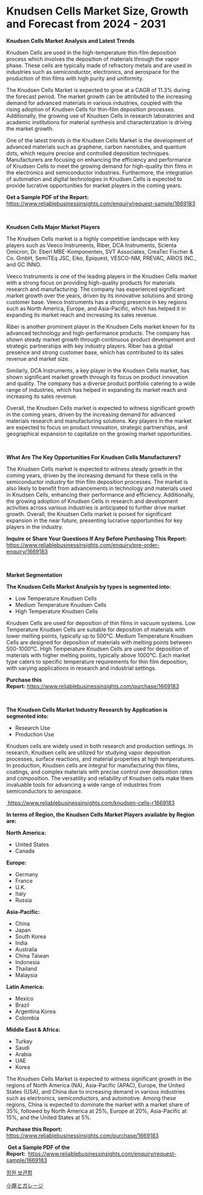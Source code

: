 <p><h1>Knudsen Cells Market Size, Growth and Forecast from 2024 - 2031</h1></p><p><strong>Knudsen Cells Market Analysis and Latest Trends</strong></p>
<p><p>Knudsen Cells are used in the high-temperature thin-film deposition process which involves the deposition of materials through the vapor phase. These cells are typically made of refractory metals and are used in industries such as semiconductor, electronics, and aerospace for the production of thin films with high purity and uniformity.</p><p>The Knudsen Cells Market is expected to grow at a CAGR of 11.3% during the forecast period. The market growth can be attributed to the increasing demand for advanced materials in various industries, coupled with the rising adoption of Knudsen Cells for thin-film deposition processes. Additionally, the growing use of Knudsen Cells in research laboratories and academic institutions for material synthesis and characterization is driving the market growth.</p><p>One of the latest trends in the Knudsen Cells Market is the development of advanced materials such as graphene, carbon nanotubes, and quantum dots, which require precise and controlled deposition techniques. Manufacturers are focusing on enhancing the efficiency and performance of Knudsen Cells to meet the growing demand for high-quality thin films in the electronics and semiconductor industries. Furthermore, the integration of automation and digital technologies in Knudsen Cells is expected to provide lucrative opportunities for market players in the coming years.</p></p>
<p><strong>Get a Sample PDF of the Report:&nbsp;</strong> <a href="https://www.reliablebusinessinsights.com/enquiry/request-sample/1669183">https://www.reliablebusinessinsights.com/enquiry/request-sample/1669183</a></p>
<p>&nbsp;</p>
<p><strong>Knudsen Cells Major Market Players</strong></p>
<p><p>The Knudsen Cells market is a highly competitive landscape with key players such as Veeco Instruments, Riber, DCA Instruments, Scienta Omicron, Dr. Eberl MBE-Komponenten, SVT Associates, CreaTec Fischer & Co. GmbH, SemiTEq JSC, Eiko, Epiquest, VESCO-NM, PREVAC, ARIOS INC., and GC INNO. </p><p>Veeco Instruments is one of the leading players in the Knudsen Cells market with a strong focus on providing high-quality products for materials research and manufacturing. The company has experienced significant market growth over the years, driven by its innovative solutions and strong customer base. Veeco Instruments has a strong presence in key regions such as North America, Europe, and Asia-Pacific, which has helped it in expanding its market reach and increasing its sales revenue.</p><p>Riber is another prominent player in the Knudsen Cells market known for its advanced technology and high-performance products. The company has shown steady market growth through continuous product development and strategic partnerships with key industry players. Riber has a global presence and strong customer base, which has contributed to its sales revenue and market size. </p><p>Similarly, DCA Instruments, a key player in the Knudsen Cells market, has shown significant market growth through its focus on product innovation and quality. The company has a diverse product portfolio catering to a wide range of industries, which has helped in expanding its market reach and increasing its sales revenue.</p><p>Overall, the Knudsen Cells market is expected to witness significant growth in the coming years, driven by the increasing demand for advanced materials research and manufacturing solutions. Key players in the market are expected to focus on product innovation, strategic partnerships, and geographical expansion to capitalize on the growing market opportunities.</p></p>
<p>&nbsp;</p>
<p><strong>What Are The Key Opportunities For Knudsen Cells Manufacturers?</strong></p>
<p><p>The Knudsen Cells market is expected to witness steady growth in the coming years, driven by the increasing demand for these cells in the semiconductor industry for thin film deposition processes. The market is also likely to benefit from advancements in technology and materials used in Knudsen Cells, enhancing their performance and efficiency. Additionally, the growing adoption of Knudsen Cells in research and development activities across various industries is anticipated to further drive market growth. Overall, the Knudsen Cells market is poised for significant expansion in the near future, presenting lucrative opportunities for key players in the industry.</p></p>
<p><strong>Inquire or Share Your Questions If Any Before Purchasing This Report:</strong> <a href="https://www.reliablebusinessinsights.com/enquiry/pre-order-enquiry/1669183">https://www.reliablebusinessinsights.com/enquiry/pre-order-enquiry/1669183</a></p>
<p>&nbsp;</p>
<p><strong>Market Segmentation</strong></p>
<p><strong>The Knudsen Cells Market Analysis by types is segmented into:</strong></p>
<p><ul><li>Low Temperature Knudsen Cells</li><li>Medium Temperature Knudsen Cells</li><li>High Temperature Knudsen Cells</li></ul></p>
<p><p>Knudsen Cells are used for deposition of thin films in vacuum systems. Low Temperature Knudsen Cells are suitable for deposition of materials with lower melting points, typically up to 500°C. Medium Temperature Knudsen Cells are designed for deposition of materials with melting points between 500-1000°C. High Temperature Knudsen Cells are used for deposition of materials with higher melting points, typically above 1000°C. Each market type caters to specific temperature requirements for thin film deposition, with varying applications in research and industrial settings.</p></p>
<p><strong>Purchase this Report:&nbsp;</strong><a href="https://www.reliablebusinessinsights.com/purchase/1669183">https://www.reliablebusinessinsights.com/purchase/1669183</a></p>
<p>&nbsp;</p>
<p><strong>The Knudsen Cells Market Industry Research by Application is segmented into:</strong></p>
<p><ul><li>Research Use</li><li>Production Use</li></ul></p>
<p><p>Knudsen cells are widely used in both research and production settings. In research, Knudsen cells are utilized for studying vapor deposition processes, surface reactions, and material properties at high temperatures. In production, Knudsen cells are integral for manufacturing thin films, coatings, and complex materials with precise control over deposition rates and composition. The versatility and reliability of Knudsen cells make them invaluable tools for advancing a wide range of industries from semiconductors to aerospace.</p></p>
<p><a href="https://www.reliablebusinessinsights.com/knudsen-cells-r1669183">&nbsp;https://www.reliablebusinessinsights.com/knudsen-cells-r1669183</a></p>
<p><strong>In terms of Region, the Knudsen Cells Market Players available by Region are:</strong></p>
<p>
    <p> <strong> North America: </strong>
        <ul>
            <li>United States</li>
            <li>Canada</li>
        </ul>
        </p> 
    <p> <strong> Europe: </strong>
        <ul>
            <li>Germany</li>
            <li>France</li>
            <li>U.K.</li>
            <li>Italy</li>
            <li>Russia</li>
        </ul>
        </p> 
    <p> <strong> Asia-Pacific: </strong>
        <ul>
            <li>China</li>
            <li>Japan</li>
            <li>South Korea</li>
            <li>India</li>
            <li>Australia</li>
            <li>China Taiwan</li>
            <li>Indonesia</li>
            <li>Thailand</li>
            <li>Malaysia</li>
        </ul>
        </p> 
    <p> <strong> Latin America: </strong>
        <ul>
            <li>Mexico</li>
            <li>Brazil</li>
            <li>Argentina Korea</li>
            <li>Colombia</li>
        </ul>
        </p> 
    <p> <strong> Middle East & Africa: </strong>
        <ul>
            <li>Turkey</li>
            <li>Saudi</li>
            <li>Arabia</li>
            <li>UAE</li>
            <li>Korea</li>
        </ul>
    </p>
    </p>
<p><p>The Knudsen Cells Market is expected to witness significant growth in the regions of North America (NA), Asia-Pacific (APAC), Europe, the United States (USA), and China due to increasing demand in various industries such as electronics, semiconductors, and automotive. Among these regions, China is expected to dominate the market with a market share of 35%, followed by North America at 25%, Europe at 20%, Asia-Pacific at 15%, and the United States at 5%.</p></p>
<p><strong>Purchase this Report: </strong><a href="https://www.reliablebusinessinsights.com/purchase/1669183">https://www.reliablebusinessinsights.com/purchase/1669183</a></p>
<p>&nbsp;<strong>Get a Sample PDF of the Report:&nbsp;&nbsp;</strong><a href="https://www.reliablebusinessinsights.com/enquiry/request-sample/1669183">https://www.reliablebusinessinsights.com/enquiry/request-sample/1669183</a></p>
<p><strong></strong></p>
<p><p><a href="https://github.com/PhilToryphy7876567/Market-Research-Report-List-3/blob/main/343823741132.md">정원 보관함</a></p><p><a href="https://github.com/luffiazaza/Market-Research-Report-List-3/blob/main/622186131533.md">小屋とガレージ</a></p></p>